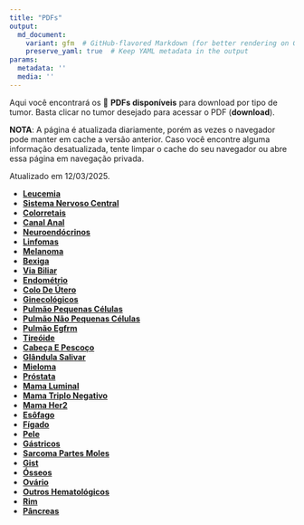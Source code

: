 ```yaml
---
title: "PDFs"
output: 
  md_document:
    variant: gfm  # GitHub-flavored Markdown (for better rendering on GitHub)
    preserve_yaml: true  # Keep YAML metadata in the output
params:
  metadata: ''
  media: ''
---
```


<script async src="https://scripts.simpleanalyticscdn.com/latest.js"></script>

Aqui você encontrará os 📝 **PDFs disponíveis** para download por tipo
de tumor. Basta clicar no tumor desejado para acessar o PDF
(**download**).

**NOTA**: A página é atualizada diariamente, porém as vezes o navegador
pode manter em cache a versão anterior. Caso você encontre alguma
informação desatualizada, tente limpar o cache do seu navegador ou abre
essa página em navegação privada.

Atualizado em 12/03/2025.

- [**Leucemia**](https://coeoralmeds-e768.restdb.io/media/67d11a11f63b804800145a3f?download=true)
- [**Sistema Nervoso
  Central**](https://coeoralmeds-e768.restdb.io/media/67d11a12f63b804800145a42?download=true)
- [**Colorretais**](https://coeoralmeds-e768.restdb.io/media/67d11a14f63b804800145a48?download=true)
- [**Canal
  Anal**](https://coeoralmeds-e768.restdb.io/media/67d11a16f63b804800145a49?download=true)
- [**Neuroendócrinos**](https://coeoralmeds-e768.restdb.io/media/67d11a17f63b804800145a4b?download=true)
- [**Linfomas**](https://coeoralmeds-e768.restdb.io/media/67d11a18f63b804800145a4d?download=true)
- [**Melanoma**](https://coeoralmeds-e768.restdb.io/media/67d11a19f63b804800145a4f?download=true)
- [**Bexiga**](https://coeoralmeds-e768.restdb.io/media/67d11a1af63b804800145a51?download=true)
- [**Via
  Biliar**](https://coeoralmeds-e768.restdb.io/media/67d11a1cf63b804800145a53?download=true)
- [**Endométrio**](https://coeoralmeds-e768.restdb.io/media/67d11a1df63b804800145a55?download=true)
- [**Colo De
  Útero**](https://coeoralmeds-e768.restdb.io/media/67d11a1ef63b804800145a57?download=true)
- [**Ginecológicos**](https://coeoralmeds-e768.restdb.io/media/67d11a1ff63b804800145a59?download=true)
- [**Pulmão Pequenas
  Células**](https://coeoralmeds-e768.restdb.io/media/67d11a20f63b804800145a5b?download=true)
- [**Pulmão Não Pequenas
  Células**](https://coeoralmeds-e768.restdb.io/media/67d11a22f63b804800145a5e?download=true)
- [**Pulmão
  Egfrm**](https://coeoralmeds-e768.restdb.io/media/67d11a23f63b804800145a5f?download=true)
- [**Tireóide**](https://coeoralmeds-e768.restdb.io/media/67d11a25f63b804800145a63?download=true)
- [**Cabeça E
  Pescoço**](https://coeoralmeds-e768.restdb.io/media/67d11a26f63b804800145a65?download=true)
- [**Glândula
  Salivar**](https://coeoralmeds-e768.restdb.io/media/67d11a28f63b804800145a68?download=true)
- [**Mieloma**](https://coeoralmeds-e768.restdb.io/media/67d11a29f63b804800145a6a?download=true)
- [**Próstata**](https://coeoralmeds-e768.restdb.io/media/67d11a2af63b804800145a6c?download=true)
- [**Mama
  Luminal**](https://coeoralmeds-e768.restdb.io/media/67d11a2cf63b804800145a6f?download=true)
- [**Mama Triplo
  Negativo**](https://coeoralmeds-e768.restdb.io/media/67d11a2ef63b804800145a71?download=true)
- [**Mama
  Her2**](https://coeoralmeds-e768.restdb.io/media/67d11a2ff63b804800145a73?download=true)
- [**Esôfago**](https://coeoralmeds-e768.restdb.io/media/67d11a30f63b804800145a75?download=true)
- [**Fígado**](https://coeoralmeds-e768.restdb.io/media/67d11a31f63b804800145a77?download=true)
- [**Pele**](https://coeoralmeds-e768.restdb.io/media/67d11a32f63b804800145a79?download=true)
- [**Gástricos**](https://coeoralmeds-e768.restdb.io/media/67d11a33f63b804800145a7b?download=true)
- [**Sarcoma Partes
  Moles**](https://coeoralmeds-e768.restdb.io/media/67d11a35f63b804800145a80?download=true)
- [**Gist**](https://coeoralmeds-e768.restdb.io/media/67d11a36f63b804800145a82?download=true)
- [**Ósseos**](https://coeoralmeds-e768.restdb.io/media/67d11a37f63b804800145a84?download=true)
- [**Ovário**](https://coeoralmeds-e768.restdb.io/media/67d11a38f63b804800145a86?download=true)
- [**Outros
  Hematológicos**](https://coeoralmeds-e768.restdb.io/media/67d11a39f63b804800145a88?download=true)
- [**Rim**](https://coeoralmeds-e768.restdb.io/media/67d11a3af63b804800145a8a?download=true)
- [**Pâncreas**](https://coeoralmeds-e768.restdb.io/media/67d11a3bf63b804800145a8c?download=true)
